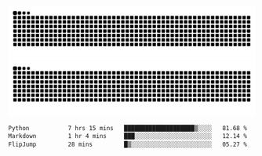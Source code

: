 ![Snake Animation](https://raw.githubusercontent.com/tomhea/tomhea/output/github-contribution-grid-snake-dark.svg#gh-dark-mode-only)
![Snake Animation](https://raw.githubusercontent.com/tomhea/tomhea/output/github-contribution-grid-snake.svg#gh-light-mode-only)

<p></p>

<!--START_SECTION:waka-->

```txt
Python           7 hrs 15 mins   ████████████████████▒░░░░   81.68 %
Markdown         1 hr 4 mins     ███░░░░░░░░░░░░░░░░░░░░░░   12.14 %
FlipJump         28 mins         █▒░░░░░░░░░░░░░░░░░░░░░░░   05.27 %
```

<!--END_SECTION:waka-->
